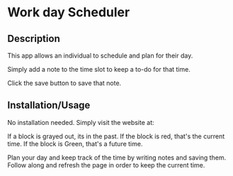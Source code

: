 # Work day Scheduler

## Description
This app allows an individual to schedule and plan for their day.

Simply add a note to the time slot to keep a to-do for that time.

Click the save button to save that note.

## Installation/Usage

No installation needed. Simply visit the website at: 

If a block is grayed out, its in the past. If the block is red, that's the current time. If the block is Green, that's a future time.

Plan your day and keep track of the time by writing notes and saving them. Follow along and refresh the page in order to keep the current time.
